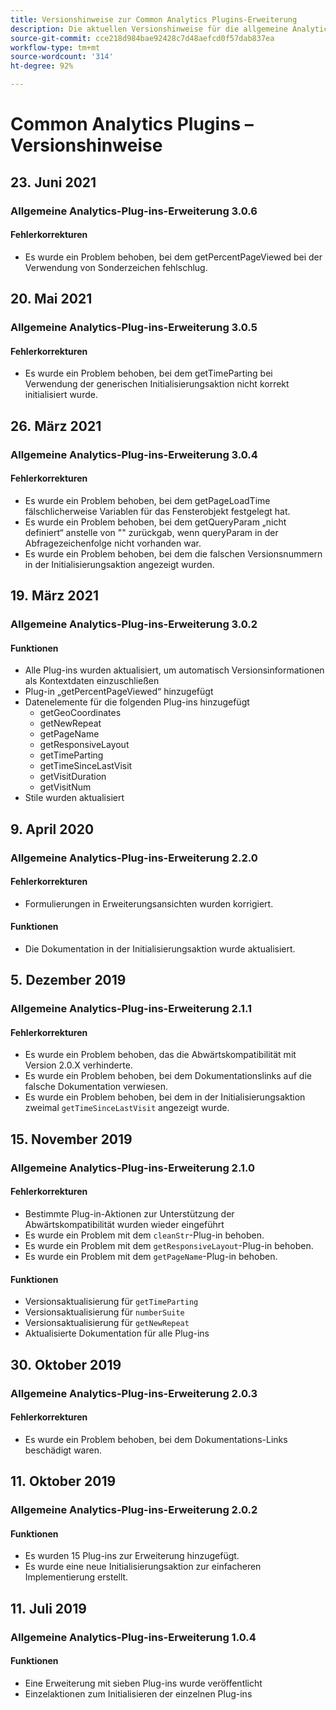```yaml
---
title: Versionshinweise zur Common Analytics Plugins-Erweiterung
description: Die aktuellen Versionshinweise für die allgemeine Analytics-Plug-in-Tag-Erweiterung in Adobe Experience Platform.
source-git-commit: cce218d984bae92428c7d48aefcd0f57dab837ea
workflow-type: tm+mt
source-wordcount: '314'
ht-degree: 92%

---
```


# Common Analytics Plugins – Versionshinweise

## 23. Juni 2021

### Allgemeine Analytics-Plug-ins-Erweiterung 3.0.6

#### Fehlerkorrekturen

* Es wurde ein Problem behoben, bei dem getPercentPageViewed bei der Verwendung von Sonderzeichen fehlschlug.

## 20. Mai 2021

### Allgemeine Analytics-Plug-ins-Erweiterung 3.0.5

#### Fehlerkorrekturen

* Es wurde ein Problem behoben, bei dem getTimeParting bei Verwendung der generischen Initialisierungsaktion nicht korrekt initialisiert wurde.

## 26. März 2021

### Allgemeine Analytics-Plug-ins-Erweiterung 3.0.4

#### Fehlerkorrekturen

* Es wurde ein Problem behoben, bei dem getPageLoadTime fälschlicherweise Variablen für das Fensterobjekt festgelegt hat.
* Es wurde ein Problem behoben, bei dem getQueryParam „nicht definiert“ anstelle von &quot;&quot; zurückgab, wenn queryParam in der Abfragezeichenfolge nicht vorhanden war.
* Es wurde ein Problem behoben, bei dem die falschen Versionsnummern in der Initialisierungsaktion angezeigt wurden.

## 19. März 2021

### Allgemeine Analytics-Plug-ins-Erweiterung 3.0.2

#### Funktionen

* Alle Plug-ins wurden aktualisiert, um automatisch Versionsinformationen als Kontextdaten einzuschließen
* Plug-in „getPercentPageViewed“ hinzugefügt
* Datenelemente für die folgenden Plug-ins hinzugefügt
   * getGeoCoordinates
   * getNewRepeat
   * getPageName
   * getResponsiveLayout
   * getTimeParting
   * getTimeSinceLastVisit
   * getVisitDuration
   * getVisitNum
* Stile wurden aktualisiert

## 9. April 2020

### Allgemeine Analytics-Plug-ins-Erweiterung 2.2.0

#### Fehlerkorrekturen

* Formulierungen in Erweiterungsansichten wurden korrigiert.

#### Funktionen

* Die Dokumentation in der Initialisierungsaktion wurde aktualisiert.

## 5. Dezember 2019

### Allgemeine Analytics-Plug-ins-Erweiterung 2.1.1

#### Fehlerkorrekturen

* Es wurde ein Problem behoben, das die Abwärtskompatibilität mit Version 2.0.X verhinderte.
* Es wurde ein Problem behoben, bei dem Dokumentationslinks auf die falsche Dokumentation verwiesen.
* Es wurde ein Problem behoben, bei dem in der Initialisierungsaktion zweimal `getTimeSinceLastVisit` angezeigt wurde.

## 15. November 2019

### Allgemeine Analytics-Plug-ins-Erweiterung 2.1.0

#### Fehlerkorrekturen

* Bestimmte Plug-in-Aktionen zur Unterstützung der Abwärtskompatibilität wurden wieder eingeführt
* Es wurde ein Problem mit dem `cleanStr`-Plug-in behoben.
* Es wurde ein Problem mit dem `getResponsiveLayout`-Plug-in behoben.
* Es wurde ein Problem mit dem `getPageName`-Plug-in behoben.

#### Funktionen

* Versionsaktualisierung für `getTimeParting`
* Versionsaktualisierung für `numberSuite`
* Versionsaktualisierung für `getNewRepeat`
* Aktualisierte Dokumentation für alle Plug-ins

## 30. Oktober 2019

### Allgemeine Analytics-Plug-ins-Erweiterung 2.0.3

#### Fehlerkorrekturen

* Es wurde ein Problem behoben, bei dem Dokumentations-Links beschädigt waren.

## 11. Oktober 2019

### Allgemeine Analytics-Plug-ins-Erweiterung 2.0.2

#### Funktionen

* Es wurden 15 Plug-ins zur Erweiterung hinzugefügt.
* Es wurde eine neue Initialisierungsaktion zur einfacheren Implementierung erstellt.

## 11. Juli 2019

### Allgemeine Analytics-Plug-ins-Erweiterung 1.0.4

#### Funktionen

* Eine Erweiterung mit sieben Plug-ins wurde veröffentlicht
* Einzelaktionen zum Initialisieren der einzelnen Plug-ins
